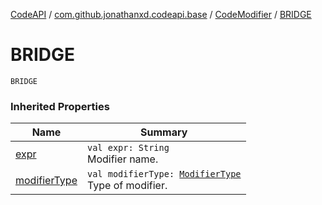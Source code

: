 [CodeAPI](../../index.md) / [com.github.jonathanxd.codeapi.base](../index.md) / [CodeModifier](index.md) / [BRIDGE](.)

# BRIDGE

`BRIDGE`

### Inherited Properties

| Name | Summary |
|---|---|
| [expr](expr.md) | `val expr: String`<br>Modifier name. |
| [modifierType](modifier-type.md) | `val modifierType: `[`ModifierType`](../-modifier-type/index.md)<br>Type of modifier. |
